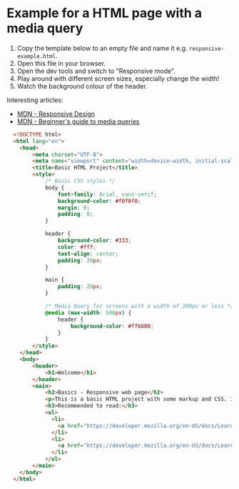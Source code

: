 # Example for a HTML page with a media query

1. Copy the template below to an empty file and name it e.g. `responsive-example.html`.
2. Open this file in your browser.
3. Open the dev tools and switch to "Responsive mode".
4. Play around with different screen sizes, especially change the width!
5. Watch the background colour of the header.

Interesting articles:
- [MDN - Responsive Design](https://developer.mozilla.org/en-US/docs/Learn/CSS/CSS_layout/Responsive_Design)
- [MDN - Beginner's guide to media queries](https://developer.mozilla.org/en-US/docs/Learn/CSS/CSS_layout/Media_queries)


```html
  <!DOCTYPE html>
  <html lang="en">
    <head>
        <meta charset="UTF-8">
        <meta name="viewport" content="width=device-width, initial-scale=1.0">
        <title>Basic HTML Project</title>
        <style>
            /* Basic CSS styles */
            body {
                font-family: Arial, sans-serif;
                background-color: #f0f0f0;
                margin: 0;
                padding: 0;
            }

            header {
                background-color: #333;
                color: #fff;
                text-align: center;
                padding: 20px;
            }

            main {
                padding: 20px;
            }

            /* Media Query for screens with a width of 300px or less */
            @media (max-width: 500px) {
                header {
                    background-color: #ff6600;
                }
            }
        </style>
    </head>
    <body>
        <header>
            <h1>Welcome</h1>
        </header>
        <main>
            <h2>Basics - Responsive web page</h2>
            <p>This is a basic HTML project with some markup and CSS. It includes a media query with a breakpoint at 500px.</p>
            <h3>Recommended to read:</h3>
            <ul>
              <li>
                <a href="https://developer.mozilla.org/en-US/docs/Learn/CSS/CSS_layout/Responsive_Design">MDN - Responsive Design</a>
              </li>
              <li>
                <a href="https://developer.mozilla.org/en-US/docs/Learn/CSS/CSS_layout/Media_queries">MDN - Beginner's guide to media queries</a>
              </li>
            </ul>
        </main>
    </body>
  </html>
```